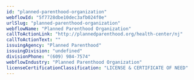 ```yaml
---
id: "planned-parenthood-organization"
webflowId: "5f7728dbe10dec3afb024f0e"
urlSlug: "planned-parenthood-organization"
webflowName: "Planned Parenthood Organization"
callToActionLink: "http://plannedparenthood.org/health-center/nj"
callToActionText: ""
issuingAgency: "Planned Parenthood"
issuingDivision: "undefined"
divisionPhone: "(609) 984-7574"
webflowIndustry: "Planned Parenthood Organization"
licenseCertificationClassification: "LICENSE & CERTIFICATE OF NEED"
---
```

